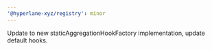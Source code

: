 ```yaml
---
'@hyperlane-xyz/registry': minor
---
```


Update to new staticAggregationHookFactory implementation, update default hooks.
